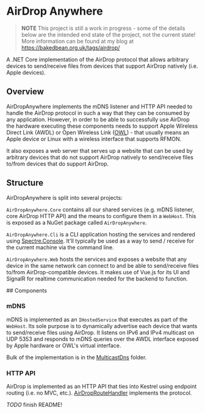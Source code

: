 # AirDrop Anywhere

> **NOTE** This project is still a work in progress - some of the details below are the intended end state of the project, not the current state! More information can be found at my blog at https://bakedbean.org.uk/tags/airdrop/

A .NET Core implementation of the AirDrop protocol that allows arbitrary devices to send/receive files from devices that support AirDrop natively (i.e. Apple devices).

## Overview

AirDropAnywhere implements the mDNS listener and HTTP API needed to handle the AirDrop protocol in such a way that they can be consumed by any application. However, in order to be able to successfully use AirDrop the hardware executing these components needs to support Apple Wireless Direct Link (AWDL) or Open Wireless Link ([OWL](https://owlink.org/)) - that usually means an Apple device or Linux with a wireless interface that supports RFMON.

It also exposes a web server that serves up a website that can be used by arbitrary devices that do not support AirDrop natively to send/receive files to/from devices that do support AirDrop.

## Structure

AirDropAnywhere is split into several projects:

`AirDropAnywhere.Core` contains all our shared services (e.g. mDNS listener, core AirDrop HTTP API) and the means to configure them in a `WebHost`. This is exposed as a NuGet package called `AirDropAnywhere`.

`AirDropAnywhere.Cli` is a CLI application hosting the services and rendered using [Spectre.Console](https://github.com/spectreconsole/spectre.console). It'll typically be used as a way to send / receive for the current machine via the command line.

`AirDropAnywhere.Web` hosts the services and exposes a website that any device in the same network can connect to and be able to send/receive files to/from AirDrop-compatible devices. It makes use of Vue.js for its UI and SignalR for realtime communication needed for the backend to function.

## Components

### mDNS
mDNS is implemented as an `IHostedService` that executes as part of the `WebHost`. Its sole purpose is to dynamically advertise each device that wants to send/receive files using AirDrop. It listens on IPv6 and IPv4 multicast on UDP 5353 and responds to mDNS queries over the AWDL interface exposed by Apple hardware or OWL's virtual interface.

Bulk of the implementation is in the [MulticastDns](https://github.com/deanward81/AirDropAnywhere/tree/main/src/AirDropAnywhere.Core/MulticastDns) folder.

### HTTP API
AirDrop is implemented as an HTTP API that ties into Kestrel using endpoint routing (i.e. no MVC, etc.). [AirDropRouteHandler](https://github.com/deanward81/AirDropAnywhere/tree/main/src/AirDropAnywhere.Core/AirDropRouteHandler.cs) implements the protocol.

_TODO_ finish README!